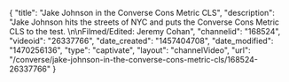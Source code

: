 {
    "title": "Jake Johnson in the Converse Cons Metric CLS",
    "description": "Jake Johnson hits the streets of NYC and puts the Converse Cons Metric CLS to the test. \n\nFilmed\/Edited: Jeremy Cohan",
    "channelid": "168524",
    "videoid": "26337766",
    "date_created": "1457404708",
    "date_modified": "1470256136",
    "type": "captivate",
    "layout": "channelVideo",
    "url": "\/converse\/jake-johnson-in-the-converse-cons-metric-cls\/168524-26337766"
}